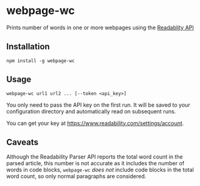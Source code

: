 webpage-wc
=============
Prints number of words in one or more webpages using the [Readablity API](https://www.readability.com/developers/)

## Installation

```shell
npm install -g webpage-wc
```

## Usage

```shell
webpage-wc url1 url2 ... [--token <api_key>]
```

You only need to pass the API key on the first run. It will be saved to your configuration directory and automatically read on subsequent runs.

You can get your key at https://www.readability.com/settings/account.

## Caveats
Although the Readability Parser API reports the total word count in the parsed article, this number is not accurate as it includes the number of words in code blocks, `webpage-wc` _does not_ include code blocks in the total word count, so only normal paragraphs are considered.